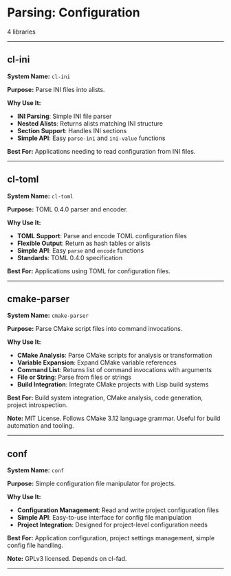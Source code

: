 # Parsing: Configuration

4 libraries

---

## cl-ini

**System Name:** `cl-ini`

**Purpose:** Parse INI files into alists.

**Why Use It:**
- **INI Parsing**: Simple INI file parser
- **Nested Alists**: Returns alists matching INI structure
- **Section Support**: Handles INI sections
- **Simple API**: Easy `parse-ini` and `ini-value` functions

**Best For:** Applications needing to read configuration from INI files.

---


## cl-toml

**System Name:** `cl-toml`

**Purpose:** TOML 0.4.0 parser and encoder.

**Why Use It:**
- **TOML Support**: Parse and encode TOML configuration files
- **Flexible Output**: Return as hash tables or alists
- **Simple API**: Easy `parse` and `encode` functions
- **Standards**: TOML 0.4.0 specification

**Best For:** Applications using TOML for configuration files.

---


## cmake-parser

**System Name:** `cmake-parser`

**Purpose:** Parse CMake script files into command invocations.

**Why Use It:**
- **CMake Analysis**: Parse CMake scripts for analysis or transformation
- **Variable Expansion**: Expand CMake variable references
- **Command List**: Returns list of command invocations with arguments
- **File or String**: Parse from files or strings
- **Build Integration**: Integrate CMake projects with Lisp build systems

**Best For:** Build system integration, CMake analysis, code generation, project introspection.

**Note:** MIT License. Follows CMake 3.12 language grammar. Useful for build automation and tooling.

---


## conf

**System Name:** `conf`

**Purpose:** Simple configuration file manipulator for projects.

**Why Use It:**
- **Configuration Management**: Read and write project configuration files
- **Simple API**: Easy-to-use interface for config file manipulation
- **Project Integration**: Designed for project-level configuration needs

**Best For:** Application configuration, project settings management, simple config file handling.

**Note:** GPLv3 licensed. Depends on cl-fad.

---


